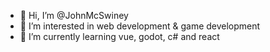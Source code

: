 - 👋 Hi, I’m @JohnMcSwiney
- 👀 I’m interested in web development & game development
- 🌱 I’m currently learning vue, godot, c# and react
